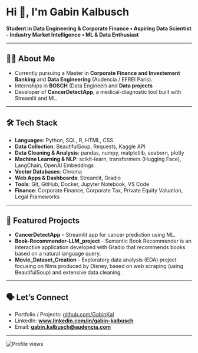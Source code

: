 # Hi 👋, I'm Gabin Kalbusch

**Student in Data Engineering & Corporate Finance • Aspiring Data Scientist - Industry Market Intelligence • ML & Data Enthusiast**

---

## 👨‍🎓 About Me

- Currently pursuing a Master in **Corporate Finance and Investement Banking** and **Data Engineering** (Audencia / EFREI Paris).
- Internships in **BOSCH** (Data Engineer) and **Data projects**
- Developer of **CancerDetectApp**, a medical-diagnostic tool built with Streamlit and ML.

---

## 🛠 Tech Stack

- **Languages**: Python, SQL, R, HTML, CSS
- **Data Collection**: BeautifulSoup, Requests, Kaggle API
- **Data Cleaning & Analysis**: pandas, numpy, matplotlib, seaborn, plotly
- **Machine Learning & NLP**: scikit-learn, transformers (Hugging Face), LangChain, OpenAI Embeddings
- **Vector Databases**: Chroma
- **Web Apps & Dashboards**: Streamlit, Gradio
- **Tools**: Git, GitHub, Docker, Jupyter Notebook, VS Code
- **Finance**: Corporate Finance, Corporate Tax, Private Equity Valuation, Legal Frameworks

---

## 📂 Featured Projects

- **CancerDetectApp** – Streamlit app for cancer prediction using ML.
- **Book-Recommender-LLM_project** - Semantic Book Recommender is an interactive application developed with Gradio that recommends books based on a natural language query.
- **Movie_Dataset_Creation** - Exploratory data analysis (EDA) project focusing on films produced by Disney, based on web scraping (using BeautifulSoup) and extensive data cleaning.
---

## 🗣 Let’s Connect

- Portfolio / Projects: [github.com/GabinKal](https://github.com/GabinKal)
- LinkedIn: **www.linkedin.com/in/gabin-kalbusch**
- Email: **gabin.kalbusch@audencia.com**

---

![Profile views](https://komarev.com/ghpvc/?username=GabinKalbusch&color=blue)
